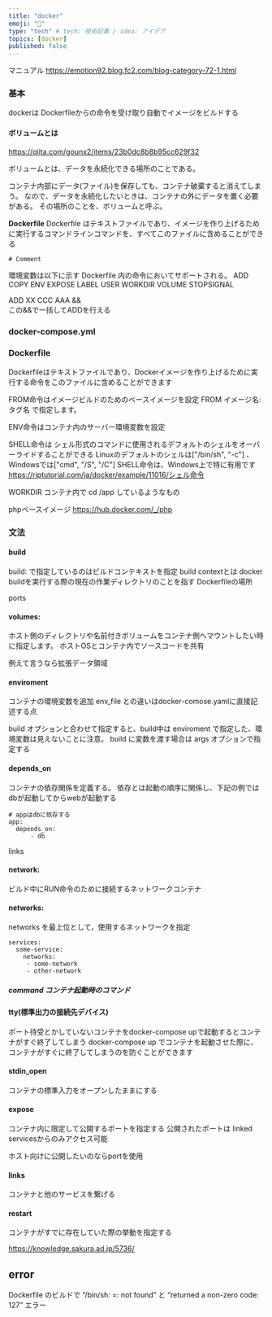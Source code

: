 ```yaml
---
title: "docker"
emoji: "🦁"
type: "tech" # tech: 技術記事 / idea: アイデア
topics: [docker]
published: false
---
```

マニュアル
https://emotion92.blog.fc2.com/blog-category-72-1.html
### 基本
dockerは Dockerfileからの命令を受け取り自動でイメージをビルドする

#### ボリュームとは
https://qiita.com/gounx2/items/23b0dc8b8b95cc629f32

ボリュームとは、データを永続化できる場所のことである。

コンテナ内部にデータ(ファイル)を保存しても、コンテナ破棄すると消えてしまう。
なので、データを永続化したいときは、コンテナの外にデータを置く必要がある。
その場所のことを、ボリュームと呼ぶ。

**Dockerfile**
Dockerfile はテキストファイルであり、イメージを作り上げるために実行するコマンドラインコマンドを、すべてこのファイルに含めることができる
```docker:
# Comment
```

環境変数は以下に示す Dockerfile 内の命令においてサポートされる。
ADD
COPY
ENV
EXPOSE
LABEL
USER
WORKDIR
VOLUME
STOPSIGNAL

ADD XX CCC AAA &&\
この&&で一括してADDを行える

### docker-compose.yml

### Dockerfile
Dockerfileはテキストファイルであり、Dockerイメージを作り上げるために実行する命令をこのファイルに含めることができます

FROM命令はイメージビルドのためのベースイメージを設定
FROM イメージ名:タグ名 で指定します。

ENV命令はコンテナ内のサーバー環境変数を設定

SHELL命令は
シェル形式のコマンドに使用されるデフォルトのシェルをオーバーライドすることができる
 Linuxのデフォルトのシェルは["/bin/sh", "-c"] 、Windowsでは["cmd", "/S", "/C"]
 SHELL命令は、Windows上で特に有用です
https://riptutorial.com/ja/docker/example/11016/シェル命令

WORKDIR
コンテナ内で cd /app しているようなもの


phpベースイメージ
https://hub.docker.com/_/php
### 文法
#### build
build: で指定しているのはビルドコンテキストを指定
build contextとは
docker buildを実行する際の現在の作業ディレクトリのことを指す
Dockerfileの場所 

ports
#### volumes: 
ホスト側のディレクトリや名前付きボリュームをコンテナ側へマウントしたい時に指定します。
ホストOSとコンテナ内でソースコードを共有

例えて言うなら拡張データ領域

#### enviroment
コンテナの環境変数を追加
env_file との違いはdocker-comose.yamlに直接記述する点

build オプションと合わせて指定すると、build中は enviroment で指定した、環境変数は見えないことに注意。
build に変数を渡す場合は args オプションで指定する

#### depends_on
コンテナの依存関係を定義する。
依存とは起動の順序に関係し、下記の例ではdbが起動してからwebが起動する
```dockerfile:
# appはdbに依存する
app:
  depends_on:
      - db
```
links

#### network:
ビルド中にRUN命令のために接続するネットワークコンテナ

#### networks:
networks を最上位として，使用するネットワークを指定
```dockerfile:
services:
  some-service:
    networks:
     - some-network
     - other-network
```
##### command コンテナ起動時のコマンド

#### tty(標準出力の接続先デバイス)
ポート待受とかしていないコンテナをdocker-compose upで起動するとコンテナがすぐ終了してしまう
docker-compose up でコンテナを起動させた際に、
コンテナがすぐに終了してしまうのを防ぐことができます

#### stdin_open
コンテナの標準入力をオープンしたままにする
#### expose
コンテナ内に限定して公開するポートを指定する
公開されたポートは linked servicesからのみアクセス可能

ホスト向けに公開したいのならportを使用
 
#### links
コンテナと他のサービスを繋げる

#### restart
コンテナがすでに存在していた際の挙動を指定する

https://knowledge.sakura.ad.jp/5736/

## error
Dockerfile のビルドで “/bin/sh: =: not found” と “returned a non-zero code: 127” エラー